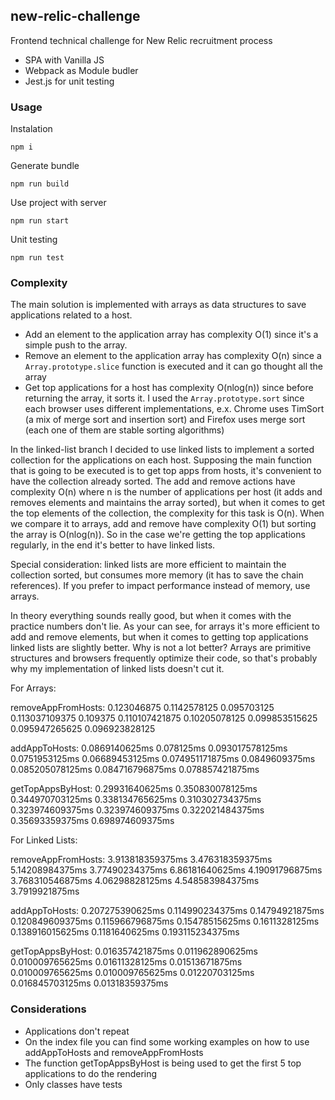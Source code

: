 ## new-relic-challenge
Frontend technical challenge for New Relic recruitment process

- SPA with Vanilla JS
- Webpack as Module budler
- Jest.js for unit testing

### Usage

Instalation
```
npm i
```

Generate bundle
```
npm run build
```

Use project with server
```
npm run start
```

Unit testing
```
npm run test
```

### Complexity

The main solution is implemented with arrays as data structures to save applications related to a host.
* Add an element to the application array has complexity O(1) since it's a simple push to the array.
* Remove an element to the application array has complexity O(n) since a `Array.prototype.slice` function is executed and it can go thought all the array
* Get top applications for a host has complexity O(nlog(n)) since before returning the array, it sorts it. I used the `Array.prototype.sort` since each browser uses different implementations, e.x. Chrome uses TimSort (a mix of merge sort and insertion sort) and Firefox uses merge sort (each one of them are stable sorting algorithms)

In the linked-list branch I decided to use linked lists to implement a sorted collection for the applications on each host. Supposing the main function that is going to be executed is to get top apps from hosts, it's convenient to have the collection already sorted. The add and remove actions have complexity O(n) where n is the number of applications per host (it adds and removes elements and maintains the array sorted), but when it comes to get the top elements of the collection, the complexity for this task is O(n). When we compare it to arrays, add and remove have complexity O(1) but sorting the array is O(nlog(n)). So in the case we're getting the top applications regularly, in the end it's better to have linked lists.

Special consideration: linked lists are more efficient to maintain the collection sorted, but consumes more memory (it has to save the chain references). If you prefer to impact performance instead of memory, use arrays.

In theory everything sounds really good, but when it comes with the practice numbers don't lie. As your can see, for arrays it's more efficient to add and remove elements, but when it comes to getting top applications linked lists are slightly better. Why is not a lot better? Arrays are primitive structures and browsers frequently optimize their code, so that's probably why my implementation of linked lists doesn't cut it.

For Arrays:

removeAppFromHosts:
0.123046875
0.1142578125
0.095703125
0.113037109375
0.109375
0.110107421875
0.10205078125
0.099853515625
0.095947265625
0.096923828125

addAppToHosts:
0.0869140625ms
0.078125ms
0.093017578125ms
0.0751953125ms
0.06689453125ms
0.074951171875ms
0.0849609375ms
0.085205078125ms
0.084716796875ms
0.078857421875ms

getTopAppsByHost:
0.29931640625ms
0.350830078125ms
0.344970703125ms
0.338134765625ms
0.310302734375ms
0.323974609375ms
0.323974609375ms
0.322021484375ms
0.35693359375ms
0.698974609375ms

For Linked Lists:

removeAppFromHosts:
3.913818359375ms
3.476318359375ms
5.14208984375ms
3.77490234375ms
6.86181640625ms
4.19091796875ms
3.768310546875ms
4.06298828125ms
4.548583984375ms
3.7919921875ms

addAppToHosts:
0.207275390625ms
0.114990234375ms
0.14794921875ms
0.120849609375ms
0.115966796875ms
0.15478515625ms
0.1611328125ms
0.138916015625ms
0.1181640625ms
0.193115234375ms

getTopAppsByHost:
0.016357421875ms
0.011962890625ms
0.010009765625ms
0.01611328125ms
0.01513671875ms
0.010009765625ms
0.010009765625ms
0.01220703125ms
0.016845703125ms
0.01318359375ms

### Considerations
* Applications don't repeat
* On the index file you can find some working examples on how to use addAppToHosts and removeAppFromHosts
* The function getTopAppsByHost is being used to get the first 5 top applications to do the rendering
* Only classes have tests